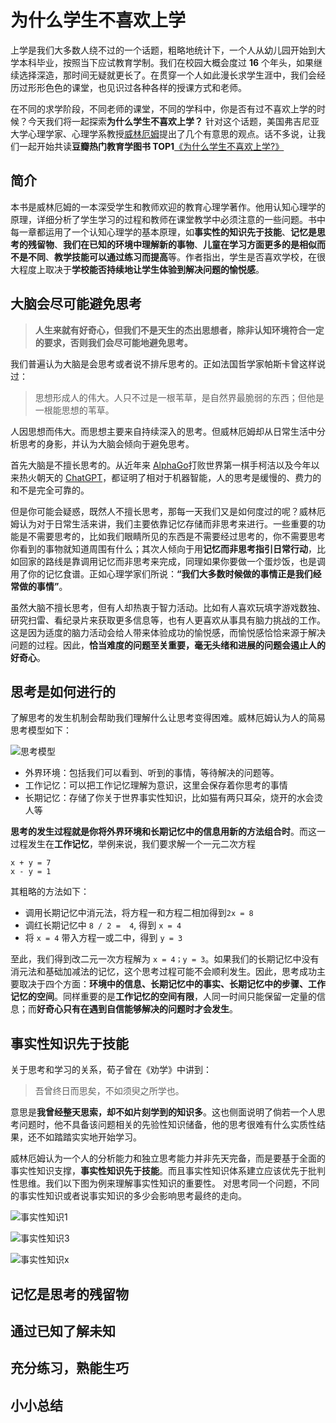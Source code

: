 # 为什么学生不喜欢上学
上学是我们大多数人绕不过的一个话题，粗略地统计下，一个人从幼儿园开始到大学本科毕业，按照当下应试教育学制。我们在校园大概会度过 **16** 个年头，如果继续选择深造，那时间无疑就更长了。在贯穿一个人如此漫长求学生涯中，我们会经历过形形色色的课堂，也见识过各种各样的授课方式和老师。

在不同的求学阶段，不同老师的课堂，不同的学科中，你是否有过不喜欢上学的时候？今天我们将一起探索**为什么学生不喜欢上学？** 针对这个话题，美国弗吉尼亚大学心理学家、心理学系教授[威林厄姆](https://en.wikipedia.org/wiki/Daniel_T._Willingham)提出了几个有意思的观点。话不多说，让我们一起开始共读**豆瓣热门教育学图书 TOP1**[《为什么学生不喜欢上学?》](https://book.douban.com/subject/4864832/)

## 简介
本书是威林厄姆的一本深受学生和教师欢迎的教育心理学著作。他用认知心理学的原理，详细分析了学生学习的过程和教师在课堂教学中必须注意的一些问题。书中每一章都运用了一个认知心理学的基本原理，如**事实性的知识先于技能**、**记忆是思考的残留物**、**我们在已知的环境中理解新的事物**、**儿童在学习方面更多的是相似而不是不同**、**教学技能可以通过练习而提高**等。作者指出，学生是否喜欢学校，在很大程度上取决于**学校能否持续地让学生体验到解决问题的愉悦感**。

## 大脑会尽可能避免思考
> **人生来就有好奇心，但我们不是天生的杰出思想者，除非认知环境符合一定的要求，否则我们会尽可能地避免思考。**

我们普遍认为大脑是会思考或者说不排斥思考的。正如法国哲学家帕斯卡曾这样说过： 
> 思想形成人的伟大。人只不过是一根苇草，是自然界最脆弱的东西；但他是一根能思想的苇草。

人因思想而伟大。而思想主要来自持续深入的思考。但威林厄姆却从日常生活中分析思考的身影，并认为大脑会倾向于避免思考。

首先大脑是不擅长思考的。从近年来 [AlphaGo](https://zh.wikipedia.org/wiki/AlphaGo)打败世界第一棋手柯洁以及今年以来热火朝天的 [ChatGPT](https://zh.wikipedia.org/wiki/ChatGPT)，都证明了相对于机器智能，人的思考是缓慢的、费力的和不是完全可靠的。

但是你可能会疑惑，既然人不擅长思考，那每一天我们又是如何度过的呢？威林厄姆认为对于日常生活来讲，我们主要依靠记忆存储而非思考来进行。一些重要的功能是不需要思考的，比如我们眼睛所见的东西是不需要经过思考的，你不需要思考你看到的事物就知道周围有什么；其次人倾向于用**记忆而非思考指引日常行动**，比如回家的路线是靠调用记忆而非思考来完成，同理如果你要做一个蛋炒饭，也是调用了你的记忆食谱。正如心理学家们所说：**“我们大多数时候做的事情正是我们经常做的事情”**。

虽然大脑不擅长思考，但有人却热衷于智力活动。比如有人喜欢玩填字游戏数独、研究扫雷、看纪录片来获取更多信息等，也有人更喜欢从事具有脑力挑战的工作。这是因为适度的脑力活动会给人带来体验成功的愉悦感，而愉悦感恰恰来源于解决问题的过程。因此，**恰当难度的问题至关重要，毫无头绪和进展的问题会遏止人的好奇心**。


## 思考是如何进行的
了解思考的发生机制会帮助我们理解什么让思考变得困难。威林厄姆认为人的简易思考模型如下：

![思考模型](https://p.ipic.vip/xbfmmd.png)

- 外界环境：包括我们可以看到、听到的事情，等待解决的问题等。
- 工作记忆：可以把工作记忆理解为意识，这里会保存着你思考的事情
- 长期记忆：存储了你关于世界事实性知识，比如猫有两只耳朵，烧开的水会烫人等

**思考的发生过程就是你将外界环境和长期记忆中的信息用新的方法组合时**。而这一过程发生在**工作记忆**，举例来说，我们要求解一个一元二次方程
```shell
x + y = 7
x - y = 1
```
其粗略的方法如下：
- 调用长期记忆中消元法，将方程一和方程二相加得到`2x = 8`
- 调红长期记忆中 `8 / 2 =  4`, 得到 `x = 4`
- 将 `x = 4` 带入方程一或二中，得到 `y = 3`

至此，我们得到改二元一次方程解为 `x = 4；y = 3`。如果我们的长期记忆中没有消元法和基础加减法的记忆，这个思考过程可能不会顺利发生。因此，思考成功主要取决于四个方面：**环境中的信息、长期记忆中的事实、长期记忆中的步骤、工作记忆的空间**。同样重要的是**工作记忆的空间有限**，人同一时间只能保留一定量的信息；而**好奇心只有在遇到自信能够解决的问题时才会发生**。

## 事实性知识先于技能
关于思考和学习的关系，荀子曾在《劝学》中讲到：
> 吾曾终日而思矣，不如须臾之所学也。

意思是**我曾经整天思索，却不如片刻学到的知识多**。这也侧面说明了倘若一个人思考问题时，他不具备该问题相关的先验性知识储备，他的思考很难有什么实质性结果，还不如踏踏实实地开始学习。

威林厄姆认为一个人的分析能力和独立思考能力并非先天完备，而是要基于全面的事实性知识支撑，**事实性知识先于技能**。而且事实性知识体系建立应该优先于批判性思维。我们以下图为例来理解事实性知识的重要性。
对思考同一个问题，不同的事实性知识或者说事实知识的多少会影响思考最终的走向。

![事实性知识1](https://p.ipic.vip/urme83.png)

![事实性知识3](https://p.ipic.vip/0py4u7.png)

![事实性知识x](https://p.ipic.vip/jqden4.png)

## 记忆是思考的残留物

## 通过已知了解未知

## 充分练习，熟能生巧


## 小小总结
